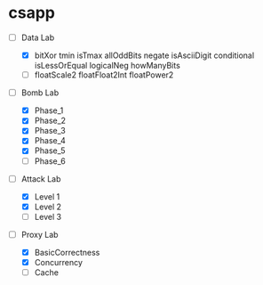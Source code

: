 # csapp

- [ ] Data Lab

  - [x] bitXor
    tmin
    isTmax
    allOddBits
    negate
    isAsciiDigit
    conditional
    isLessOrEqual
    logicalNeg
    howManyBits
  - [ ] floatScale2
    floatFloat2Int
    floatPower2
- [ ] Bomb Lab
  - [x] Phase_1
  - [x] Phase_2
  - [x] Phase_3
  - [x] Phase_4
  - [x] Phase_5
  - [ ] Phase_6
- [ ] Attack Lab
  - [x] Level 1
  - [x] Level 2
  - [ ] Level 3
- [ ] Proxy Lab
  - [x] BasicCorrectness
  - [x] Concurrency
  - [ ] Cache
